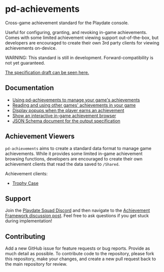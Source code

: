 # pd-achievements
Cross-game achievement standard for the Playdate console.

Useful for configuring, granting, and revoking in-game achievements. Comes with some limited achievement viewing support out-of-the-box, but developers are encouraged to create their own 3rd party clients for viewing achievements on-device.

WARNING: This standard is still in development. Forward-compatibility is not yet guaranteed.

[The specification draft can be seen here.](https://docs.google.com/document/d/15iYMDmXdnDbOhoskyvfJsypu7Ls538R0kJNVYKDFx44/edit#heading=h.387me39epg7l)

## Documentation
- [Using pd-achievements to manage your game's achievements](/docs/achievements.md)
- [Reading and using other games' achievements in your game](/docs/crossgame.md)
- [Display popups when the player earns an achievement](/docs/toasts.md)
- [Show an interactive in-game achievement browser](/docs/viewer.md)
- [JSON Schema document for the output specification](achievements.schema.json)

## Achievement Viewers
`pd-achievements` aims to create a standard data format to manage game achievements. While it provides some limited in-game achievement browsing functions, developers are encouraged to create their own achievement clients that read the data saved to `/Shared`.

Achievement clients:
- [Trophy Case](https://github.com/gurtt/trophy-case/)

## Support
Join the [Playdate Squad Discord](https://discord.com/invite/zFKagQ2) and then navigate to the [Achievement Framework discussion post](https://discord.com/channels/675983554655551509/1213250459851292713). Feel free to ask questions if you get stuck during implementation!

## Contributing
Add a new GitHub issue for feature requests or bug reports. Provide as much detail as possible. To contribute code to the repository, please fork this repository, make your changes, and create a new pull request back to the main repository for review.
